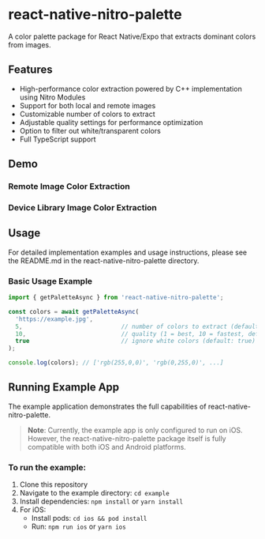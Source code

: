 # react-native-nitro-palette

A color palette package for React Native/Expo that extracts dominant colors from images.

## Features
- High-performance color extraction powered by C++ implementation using Nitro Modules
- Support for both local and remote images
- Customizable number of colors to extract
- Adjustable quality settings for performance optimization
- Option to filter out white/transparent colors
- Full TypeScript support

## Demo

### Remote Image Color Extraction

### Device Library Image Color Extraction

## Usage

For detailed implementation examples and usage instructions, please see the README.md in the react-native-nitro-palette directory.

### Basic Usage Example

```javascript
import { getPaletteAsync } from 'react-native-nitro-palette';

const colors = await getPaletteAsync(
  'https://example.jpg',
  5,                            // number of colors to extract (default: 5)
  10,                           // quality (1 = best, 10 = fastest, default: 10)
  true                          // ignore white colors (default: true)
);

console.log(colors); // ['rgb(255,0,0)', 'rgb(0,255,0)', ...]
```

## Running Example App

The example application demonstrates the full capabilities of react-native-nitro-palette.

> **Note**: Currently, the example app is only configured to run on iOS. However, the react-native-nitro-palette package itself is fully compatible with both iOS and Android platforms.

### To run the example:

1. Clone this repository
2. Navigate to the example directory: `cd example`
3. Install dependencies: `npm install` or `yarn install`
4. For iOS:
   - Install pods: `cd ios && pod install`
   - Run: `npm run ios` or `yarn ios`

